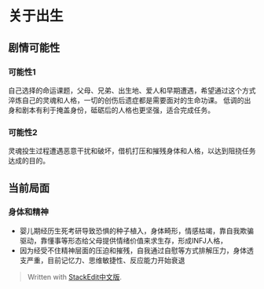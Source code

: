 # 关于出生
## 剧情可能性
### 可能性1
自己选择的命运课题，父母、兄弟、出生地、爱人和早期遭遇，希望通过这个方式淬炼自己的灵魂和人格，一切的创伤后遗症都是需要面对的生命功课。
低调的出身和剧本有利于掩盖身份，砥砺后的人格也更坚强，适合完成任务。
### 可能性2
灵魂投生过程遭遇恶意干扰和破坏，借机打压和摧残身体和人格，以达到阻挠任务达成的目的。

## 当前局面
### 身体和精神
- 婴儿期经历生死考研导致恐惧的种子植入，身体畸形，情感枯竭，靠自我欺骗驱动，靠懂事等形态给父母提供情绪价值来求生存，形成INFJ人格，
- 因为经受不住精神层面的压迫和摧残，自我通过自慰等方式排解压力，身体透支严重，目前记忆力、思维敏捷性、反应能力开始衰退

> Written with [StackEdit中文版](https://stackedit.cn/).
<!--stackedit_data:
eyJoaXN0b3J5IjpbLTM2OTcwMDE0MF19
-->